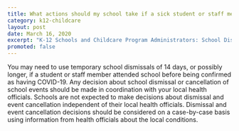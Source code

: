 ```yaml
---
title: What actions should my school take if a sick student or staff member attended school before being confirmed as a COVID-19 case?
category: k12-childcare
layout: post
date: March 16, 2020
excerpt: "K-12 Schools and Childcare Program Administrators: School Dismissals"
promoted: false
---
```


You may need to use temporary school dismissals of 14 days, or possibly longer, if a student or staff member attended school before being confirmed as having COVID-19. Any decision about school dismissal or cancellation of school events should be made in coordination with your local health officials. Schools are not expected to make decisions about dismissal and event cancellation independent of their local health officials. Dismissal and event cancellation decisions should be considered on a case-by-case basis using information from health officials about the local conditions.

